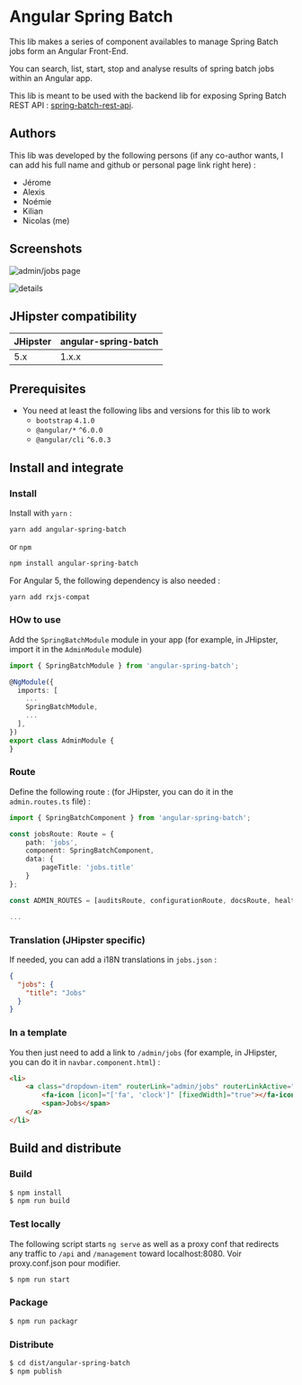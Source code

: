 # Angular Spring Batch

This lib makes a series of component availables to manage Spring Batch jobs form an Angular Front-End.

You can search, list, start, stop and analyse results of spring batch jobs within an Angular app.

This lib is meant to be used with the backend lib for exposing Spring Batch REST API : [spring-batch-rest-api](https://github.com/nicoraynaud/spring-batch-rest-api).


## Authors

This lib was developed by the following persons (if any co-author wants, I can add his full name and github or personal page link right here) :
- Jérome
- Alexis
- Noémie
- Kilian
- Nicolas (me)

## Screenshots

![admin/jobs page](https://user-images.githubusercontent.com/184581/57590024-d4a6f880-74f6-11e9-8319-cbc802b190b0.png "Logo The Jobs component")

![details](https://user-images.githubusercontent.com/184581/57590072-1e8fde80-74f7-11e9-95b1-7a536de8bf02.png "A Job execution detail")


## JHipster compatibility

| JHipster      | angular-spring-batch |
| ------------- | -------------------- |
|  5.x          | 1.x.x                |


## Prerequisites

- You need at least the following libs and versions for this lib to work
  - `bootstrap` `4.1.0`
  - `@angular/*` `^6.0.0`
  - `@angular/cli` `^6.0.3`


## Install and integrate

### Install

Install with `yarn` :

```bash
yarn add angular-spring-batch
```
or `npm`

```bash
npm install angular-spring-batch
```

For Angular 5, the following dependency is also needed :

```bash
yarn add rxjs-compat
```

### HOw to use

Add the `SpringBatchModule` module in your app (for example, in JHipster, import it in the `AdminModule` module)

```typescript
import { SpringBatchModule } from 'angular-spring-batch';

@NgModule({
  imports: [
    ...
    SpringBatchModule,
    ...
  ],
})
export class AdminModule {
}
```

### Route

Define the following route : (for JHipster, you can do it in the `admin.routes.ts` file) :

```typescript
import { SpringBatchComponent } from 'angular-spring-batch';

const jobsRoute: Route = {
    path: 'jobs',
    component: SpringBatchComponent,
    data: {
        pageTitle: 'jobs.title'
    }
};

const ADMIN_ROUTES = [auditsRoute, configurationRoute, docsRoute, healthRoute, logsRoute, metricsRoute, jobsRoute];

...
```

### Translation (JHipster specific)

If needed, you can add a i18N translations in `jobs.json` :

```json
{
  "jobs": {
    "title": "Jobs"
  }
}
```

### In a template

You then just need to add a link to `/admin/jobs` (for example, in JHipster, you can do it in `navbar.component.html`) :

```html
<li>
    <a class="dropdown-item" routerLink="admin/jobs" routerLinkActive="active" (click)="collapseNavbar()">
        <fa-icon [icon]="['fa', 'clock']" [fixedWidth]="true"></fa-icon>
        <span>Jobs</span>
    </a>
</li>
```

## Build and distribute

### Build

```bash
$ npm install
$ npm run build
```

### Test locally

The following script starts `ng serve` as well as a proxy conf that redirects any traffic to `/api` and `/management` toward localhost:8080.
Voir proxy.conf.json pour modifier.

```bash
$ npm run start
```

### Package

```bash
$ npm run packagr
```

### Distribute

```bash
$ cd dist/angular-spring-batch
$ npm publish
```
